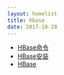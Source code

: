 ```yaml
---
layout: homelist
title: hbase
date: 2017-10-20
---
```


* [HBase命令](/home/bigdata/hbase/hbase-command.html)
* [HBase安装](/home/bigdata/hbase/hbase-setup.html)
* [HBase](/home/bigdata/hbase/hbase.html)
